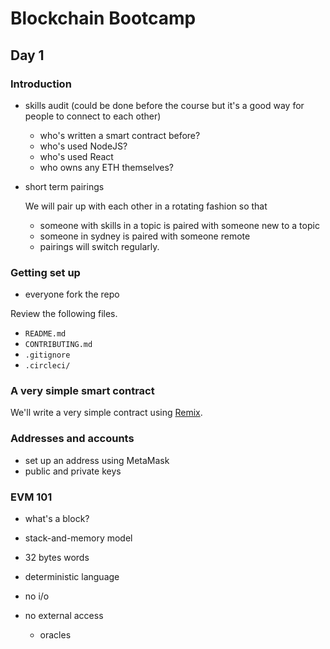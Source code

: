 # Blockchain Bootcamp

## Day 1

### Introduction

- skills audit (could be done before the course but it's a good way for people to connect to each other)

  - who's written a smart contract before?
  - who's used NodeJS?
  - who's used React
  - who owns any ETH themselves?

- short term pairings

  We will pair up with each other in a rotating fashion so that

  - someone with skills in a topic is paired with someone new to a topic
  - someone in sydney is paired with someone remote
  - pairings will switch regularly.

### Getting set up

- everyone fork the repo

Review the following files.

- `README.md`
- `CONTRIBUTING.md`
- `.gitignore`
- `.circleci/`

### A very simple smart contract

We'll write a very simple contract using [Remix](https://remix.ethereum.org).

### Addresses and accounts

- set up an address using MetaMask
- public and private keys

### EVM 101

- what's a block?
- stack-and-memory model
- 32 bytes words
- deterministic language
- no i/o
- no external access

    - oracles

